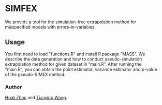 # SIMFEX
We provide a tool for the simulation-free extrapolation method for misspecified models with errors-in-variables.
## Usage
You first need to load "functions.R" and install R package "MASS". We describe the data generation and how to conduct pseudo-simulation extrapolation method for given dataset in "main.R". After running the "main.R", you can obtain the point estimator, variance estimator and $p$-value of the pseudo-SIMEX method.
### Author
[Huali Zhao](https://github.com/Huali2022) and [Tianying Wang](https://github.com/tianyingw).
